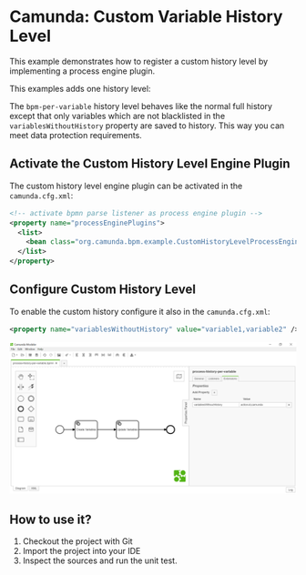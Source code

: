 # Camunda: Custom Variable History Level

This example demonstrates how to register a custom history level by implementing a process engine plugin.

This examples adds one history level:

The `bpm-per-variable` history level behaves like the normal full history except that only variables which are not blacklisted in the `variablesWithoutHistory` property are saved to history. This way you can meet data protection requirements.


## Activate the Custom History Level Engine Plugin

The custom history level engine plugin can be activated in the `camunda.cfg.xml`:

``` xml
<!-- activate bpmn parse listener as process engine plugin -->
<property name="processEnginePlugins">
  <list>
    <bean class="org.camunda.bpm.example.CustomHistoryLevelProcessEnginePlugin" />
  </list>
</property>
```

## Configure Custom History Level

To enable the custom history configure it also in the `camunda.cfg.xml`:

```xml
<property name="variablesWithoutHistory" value="variable1,variable2" />
```

![Configure Custom History Level per variable and process](process-history-per-variable.png)


## How to use it?

1. Checkout the project with Git
2. Import the project into your IDE
3. Inspect the sources and run the unit test.
